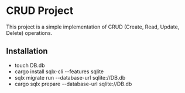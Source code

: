 # CRUD Project

This project is a simple implementation of CRUD (Create, Read, Update, Delete) operations.

## Installation

* touch DB.db
* cargo install sqlx-cli --features sqlite
* sqlx migrate run --database-url sqlite://DB.db 
* cargo sqlx prepare --database-url sqlite://DB.db
